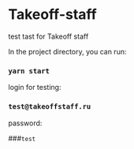# Takeoff-staff
test tast for Takeoff staff

In the project directory, you can run:

### `yarn start`


login for testing: 

### `test@takeoffstaff.ru`

password: 

###`test`

